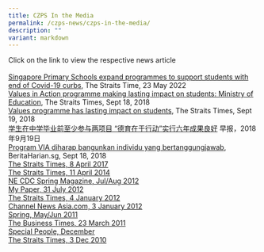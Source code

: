 ```yaml
---
title: CZPS In the Media
permalink: /czps-news/czps-in-the-media/
description: ""
variant: markdown
---
```

<p>Click on the link to view the respective news article<br><br><a href="https://www.straitstimes.com/singapore/parenting-education/spore-primary-schools-expand-programmes-to-support-pupils-with-end-of-covid-19-curbs" target="">Singapore Primary Schools expand programmes to support students with end of Covid-19 curbs</a>, The Straits Time, 23 May 2022<br><a href="https://www.straitstimes.com/singapore/education/values-in-action-programme-making-lasting-impact-on-students-ministry-of" target="">Values in Action programme making lasting impact on students: Ministry of Education</a>, The Straits Times, Sept 18, 2018<br><a href="https://www.straitstimes.com/singapore/education/values-programme-has-lasting-impact-on-students">Values programme has lasting impact on students</a>, The Straits Times, Sept 19, 2018<br><a href="https://www.zaobao.com.sg/news/singapore/story20180919-892236">学生在中学毕业前至少参与两项目 “德育在于行动”实行六年成果良好</a> 早报，2018年9月19日 <br><a href="https://www.beritaharian.sg/setempat/program-diharap-bangunkan-individu-yang-bertanggungjawab">Program VIA diharap bangunkan individu yang bertanggungjawab</a>, BeritaHarian.sg, Sept 18, 2018<br><a href="/images/IMG_1494.jpeg" target="">The Straits Times, 8 April 2017</a><br><a href="/images/The%20Strait%20Times,April%2011%202014.jpeg">The Straits Times, 11 April 2014</a><br><a href="/images/2012%20-%20NE%20CDC%20Spring%20Magazing%20Solar%20eHaven.jpeg">NE CDC Spring Magazine, Jul/Aug 2012</a><br><a href="/images/mypaper_31072012.png">My Paper, 31 July 2012</a><br><a href="/images/straitTimes_040112.jpeg">The Straits Times, 4 January 2012</a><br><a href="/images/2012_CNA0301112.jpeg">Channel News Asia.com, 3 January 2012</a><br><a href="/images/spring_mayjun.jpeg">Spring, May/Jun 2011</a><br><a href="/images/businesstimes.jpeg">The Business Times, 23 March 2011</a><br><a href="/images/specialpeople.jpeg">Special People, December</a><br><a href="/images/ST3Dec2010.jpeg">The Straits Times, 3 Dec 2010</a></p>